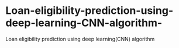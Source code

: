 # Loan-eligibility-prediction-using-deep-learning-CNN-algorithm-
Loan eligibility prediction using deep learning(CNN) algorithm 
